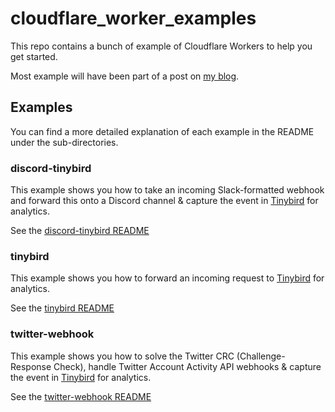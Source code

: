 # cloudflare_worker_examples

This repo contains a bunch of example of Cloudflare Workers to help you get started.

Most example will have been part of a post on [my blog](https://alasdairb.com).

## Examples

You can find a more detailed explanation of each example in the README under the sub-directories.

### discord-tinybird

This example shows you how to take an incoming Slack-formatted webhook and forward this onto a Discord channel & capture the event in [Tinybird](https://tinybird.co) for analytics.

See the [discord-tinybird README](./discord-tinybird/README.md)

### tinybird

This example shows you how to forward an incoming request to [Tinybird](https://tinybird.co) for analytics.

See the [tinybird README](./tinybird/README.md)

### twitter-webhook

This example shows you how to solve the Twitter CRC (Challenge-Response Check), handle Twitter Account Activity API webhooks & capture the event in [Tinybird](https://tinybird.co) for analytics.

See the [twitter-webhook README](./twitter-webhook/README.md)

